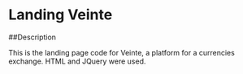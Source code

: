 # Landing Veinte

##Description

This is the landing page code for Veinte, a platform for a currencies exchange. HTML and JQuery were used.